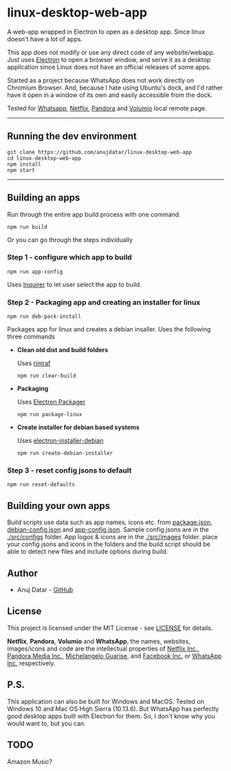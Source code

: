 # linux-desktop-web-app
 A web-app wrapped in Electron to open as a desktop app. Since linux doesn't have a lot of apps.

This app does not modify or use any direct code of any website/webapp. Just uses [Electron](https://github.com/electron/electron) to open a browser window, and serve it as a desktop application since Linux does not have an official releases of some apps.

Started as a project because WhatsApp does not work directly on Chromium Browser. And, because I hate using Ubuntu's dock, and I'd rather have it open in a window of its own and easily accessible from the dock.

Tested for [Whatsapp](https://web.whatsapp.com/), [Netflix](https://www.netflix.com), [Pandora](https://www.pandora.com) and [Volumio](http://volumio.local) local remote page.
___

## Running the dev environment
```
git clone https://github.com/anujdatar/linux-desktop-web-app
cd linux-desktop-web-app
npm install
npm start
```

___

## Building an apps
Run through the entire app build process with one command.
```
npm run build
```

Or you can go through the steps individually
### Step 1 - configure which app to build
```
npm run app-config
```
Uses [Inquirer](https://www.npmjs.com/package/inquirer) to let user select the app to build.


### Step 2 - Packaging app and creating an installer for linux
```
npm run deb-pack-install
```
Packages app for linux and creates a debian insaller.
Uses the following three commands

* **Clean old dist and build folders**

  Uses [rimraf](https://github.com/isaacs/rimraf/)
  ```
  npm run clear-build
  ```
* **Packaging**

  Uses [Electron Packager](https://github.com/electron-userland/electron-packager/)
  ```
  npm run package-linux
  ```
* **Create installer for debian based systems**

  Uses [electron-installer-debian](https://github.com/electron-userland/electron-installer-debian/)
  ```
  npm run create-debian-installer
  ```

### Step 3 - reset config jsons to default
```
npm run reset-defaults
```


## Building your own apps
Build scripts use data such as app names, icons etc. from [package.json](./package.json), [debian-config.json](./debian-config.json) and [app-config.json](./app-config.json). Sample config jsons are in the [./src/configs](./src/configs) folder. App logos & icons are in the [./src/images](./src/images) folder.
place your config jsons and icons in the folders and the build script should be able to detect new files and include options during build.


## Author
* Anuj Datar - [GitHub](https://github.com/anujdatar/)


## License
This project is licensed under the MIT License - see [LICENSE](https://github.com/anujdatar/linux-desktop-web-app/blob/master/LICENSE) for details.


**Netflix**, **Pandora**, **Volumio** and **WhatsApp**, the names, websites, images/icons and code are the intellectual properties of [Netflix Inc.](https://www.netflix.com/), [Pandora Media Inc.](https://www.pandora.com/), [Michelangelo Guarise](https://volumio.org/), and [Facebook Inc.](https://www.facebook.com/) or [WhatsApp Inc.](https://www.whatsapp.com/) respectively.


## P.S.
This application can also be built for Windows and MacOS. Tested on Windows 10 and Mac OS High Sierra (10.13.6). But WhatsApp has perfectly good desktop apps built with Electron for them. So, I don't know why you would want to, but you can.

## TODO
Amazon Music?

